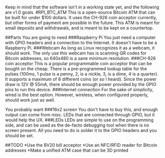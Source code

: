 Keep in mind that the software isn't in a working state yet, and the following are v1.0 goals.
#RPI_BTC_ATM
This is a open-source Bitcoin ATM that can be built for under $100 dollars. It uses the CH-926 coin acceptor currently, but other forms of payment are possible in the future. This ATM is meant for small deposits and withdrawals, and is meant to be kept on a countertop.

##Parts
You are going to need
###Raspberry Pi
You just need a computer with GPIO headers and a connection to the Internet. It doesn't have to be a Raspberry Pi.
###Webcam
As long as Linux recognizes it as a webcam, it should work. The only use this webcam has is scanning QR codes for Bitcoin addresses, so 640x480 is a sane minimum resolution.
###CH-926 coin acceptor
This is a popular programmable coin acceptor that can be bought on the cheap. There is a pre-programmed lookup table for the pulses (100ms, 1 pulse is a penny, 2, is a nickle, 3, is a dime, 4 is a quarter). It supports a maximum of 8 different coins (or so I heard). Since the power draw is 12V @ 55mA, there should be enough power provided by the GPIO pins to run this device.
###Internet connection
For the sake of simplicity, wired is the best option. However, wireless, when configured properly, should work just as well.

You probably want
###16x2 screen
You don't have to buy this, and enough output can come from misc. LEDs that are connected through GPIO, but it would help the UX.
###LEDs
LEDs are simple to use on the programming side, and can be used as the de-facto debugging tool when there is no screen present. All you need to do is solder it to the GPIO headers and you should be set.

##TODO
*Use the BV20 bill acceptor
*Use an NFC/RFID reader for Bitcoin addresses
*Make a unified ATM case that can be 3D printed